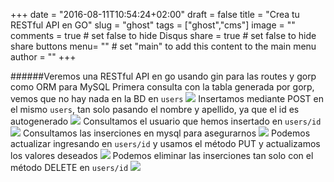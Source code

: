 
+++
date = "2016-08-11T10:54:24+02:00"
draft = false
title = "Crea tu RESTful API en GO"
slug = "ghost"
tags = ["ghost","cms"]
image = ""
comments = true	# set false to hide Disqus
share = true	# set false to hide share buttons
menu= ""		# set "main" to add this content to the main menu
author = ""
+++

######Veremos una RESTful API en go usando gin para las routes y gorp como ORM para MySQL
Primera consulta con la tabla generada por gorp, vemos que no hay nada en la BD en `users`
![](/content/images/2016/10/apibd.png)
Insertamos mediante POST en el mismo `users`, tan solo pasando el nombre y apellido, ya que el id es autogenerado
![](/content/images/2016/10/apibd1.png)
Consultamos el usuario que hemos insertado en `users/id`
![](/content/images/2016/10/apibd2.png)
Consultamos las inserciones en mysql para asegurarnos
![](/content/images/2016/10/apibd3-1.png)
Podemos actualizar ingresando en `users/id` y usamos el método PUT y actualizamos los valores deseados
![](/content/images/2016/10/apibd4.png)
Podemos eliminar las inserciones tan solo con el método DELETE en `users/id`
![](/content/images/2016/10/apibd5.png)

<script src="https://gist.github.com/luishmr0/5a2a6e1cfd77d41198d049815cf61558.js"></script>
